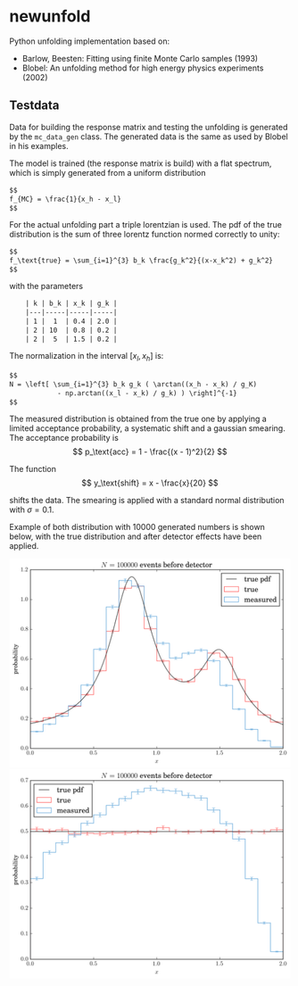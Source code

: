 # newunfold

Python unfolding implementation based on:
- Barlow, Beesten: Fitting using finite Monte Carlo samples (1993)
- Blobel: An unfolding method for high energy physics experiments (2002)


## Testdata

Data for building the response matrix and testing the unfolding is generated by the `mc_data_gen` class. The generated data is the same as used by Blobel in his examples.

The model is trained (the response matrix is build) with a flat spectrum, which is simply generated from a uniform distribution

	$$
	f_{MC} = \frac{1}{x_h - x_l}
	$$

For the actual unfolding part a triple lorentzian is used. The pdf of the true distribution is the sum of three lorentz function normed correctly to unity:

	$$
	f_\text{true} = \sum_{i=1}^{3} b_k \frac{g_k^2}{(x-x_k^2) + g_k^2}
	$$

with the parameters

		| k | b_k | x_k | g_k |
		|---|-----|-----|-----|
		| 1 |  1  | 0.4 | 2.0 |
		| 2 | 10  | 0.8 | 0.2 |
		| 2 |  5  | 1.5 | 0.2 |

The normalization in the interval $[x_l, x_h]$ is:

	$$
	N = \left[ \sum_{i=1}^{3} b_k g_k ( \arctan((x_h - x_k) / g_K)
				- np.arctan((x_l - x_k) / g_k) ) \right]^{-1}
	$$

The measured distribution is obtained from the true one by applying a limited acceptance probability, a systematic shift and a gaussian smearing. The acceptance probability is
	$$
	p_\text{acc} = 1 - \frac{(x - 1)^2}{2}
	$$

The function
	$$
	y_\text{shift} = x - \frac{x}{20}
	$$

shifts the data. The smearing is applied with a standard normal distribution with $\sigma=0.1$.

Example of both distribution with 10000 generated numbers is shown below, with the true distribution and after detector effects have been applied.

![lorentzian](https://raw.githubusercontent.com/mennthor/newunfold/master/res/test.png "lorentzian testing mc data")
![flat](https://raw.githubusercontent.com/mennthor/newunfold/master/res/train.png "uniform training mc data")